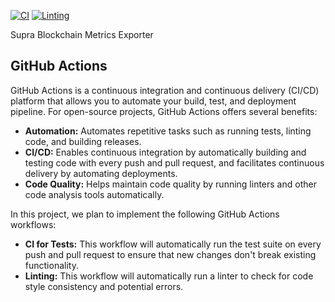 [![CI](https://github.com/YOUR_USERNAME/YOUR_REPOSITORY/actions/workflows/ci.yml/badge.svg)](https://github.com/YOUR_USERNAME/YOUR_REPOSITORY/actions/workflows/ci.yml)
[![Linting](https://github.com/YOUR_USERNAME/YOUR_REPOSITORY/actions/workflows/linting.yml/badge.svg)](https://github.com/YOUR_USERNAME/YOUR_REPOSITORY/actions/workflows/linting.yml)

Supra Blockchain Metrics Exporter

## GitHub Actions

GitHub Actions is a continuous integration and continuous delivery (CI/CD) platform that allows you to automate your build, test, and deployment pipeline. For open-source projects, GitHub Actions offers several benefits:

*   **Automation:** Automates repetitive tasks such as running tests, linting code, and building releases.
*   **CI/CD:** Enables continuous integration by automatically building and testing code with every push and pull request, and facilitates continuous delivery by automating deployments.
*   **Code Quality:** Helps maintain code quality by running linters and other code analysis tools automatically.

In this project, we plan to implement the following GitHub Actions workflows:

*   **CI for Tests:** This workflow will automatically run the test suite on every push and pull request to ensure that new changes don't break existing functionality.
*   **Linting:** This workflow will automatically run a linter to check for code style consistency and potential errors.
